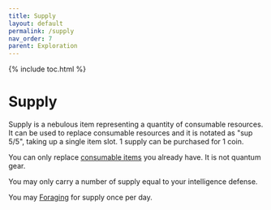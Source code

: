 ```yaml
---
title: Supply
layout: default
permalink: /supply
nav_order: 7
parent: Exploration
---
```

{% include toc.html %}

# Supply

Supply is a nebulous item representing a quantity of consumable resources. It can be used to replace consumable resources and it is notated as "sup 5/5", taking up a single item slot. 1 supply can be purchased for 1 coin. 

You can only replace [consumable items](Items) you already have. It is not quantum gear.

You may only carry a number of supply equal to your intelligence defense. 

You may [Foraging](wildernessexploration#Foraging) for supply once per day. 